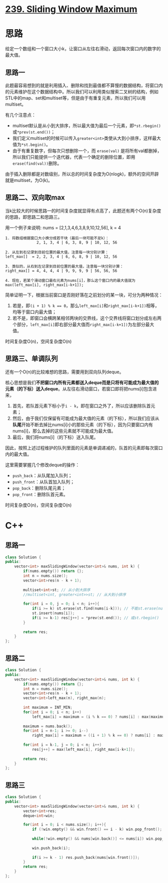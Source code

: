 # [239. Sliding Window Maximum](https://leetcode.com/problems/sliding-window-maximum/)

# 思路

给定一个数组和一个窗口大小k，让窗口从左往右滑动，返回每次窗口内的数字的最大值。

## 思路一

此题最容易想到的就是利用插入、删除和找到最值都不算慢的数据结构，将窗口内的元素维护在这个数据结构中。所以我们可以利用类似搜索二叉树的结构，例如STL中的map、set和multiset等，但是由于有重复元素，所以我们可以用multiset。

有几个注意点：
* multiset默认是从小到大排序，所以最大值为最后一个元素，即`*st.rbegin()`或`*prev(st.end())`；
* 我们定义multiset的时候可以传入`greater<int>`类使从大到小排序，这样最大值为`*st.begin()`。
* 由于有重复数字，但每次只想删除一个，而 `erase(val)` 是将所有val都删掉，所以我们只能提供一个迭代器，代表一个确定的删除位置，即用`erase(find(val))`删除。

由于插入删除都是对数级别，所以总的时间复杂度为O(nlogk)，额外的空间开辟就是multiset，为O(k)。

## 思路二、双向取max
当k比较大的时候思路一的时间复杂度就显得有点高了，此题还有两个O(n)复杂度的思路，即思路二和思路三。


用一个例子来说明: nums = [2,1,3,4,6,3,8,9,10,12,56], k = 4
```
1. 将数组根据窗口大小换分成若干块（最后一块可能不足k）：
              2, 1, 3, 4 | 6, 3, 8, 9 | 10, 12, 56

2. 从左到右记录到目前位置的最大值，注意每一块分别计算：
left_max[]  = 2, 2, 3, 4 | 6, 6, 8, 9 | 10, 12, 56

3. 类似的，从右到左记录到目前位置的最大值，注意每一块分别计算：
right_max[] = 4, 4, 4, 4 | 9, 9, 9, 9 | 56, 56, 56

4. 现在，若某个滑动窗口最右元素为nums[i]，那么这个窗口内的最大值就为 max(left_max[i], right_max[i-k+1]);
```
简单证明一下，根据当前窗口是否刚好落在之前划分的某一块，可分为两种情况：
1. 若是，即`(i + 1) % k == 0`，那么`left_max[i]`和`right_max[i-k+1])`相等，均等于窗口内最大值；
2. 若不是，即窗口会横跨某相邻两块的交界线，这个交界线将窗口划分成左右两个部分，`left_max[i]`即右部分最大值而`right_max[i-k+1])`为左部分最大值。

时间复杂度O(n)，空间复杂度O(n)


## 思路三、单调队列

还有一个O(n)的比较难想的思路，需要用到双向队列deque。

核心思想是我们**不把窗口内所有元素都送入deque而是只将有可能成为最大值的元素（的下标）送入deque**。从左往右滑动窗口，若窗口即将把nums[i]包含进来，
1. 首先，若队首元素下标小于`i - k`，即在窗口之外了，所以应该删除队首元素；
2. 然后，由于我们仅保留有可能成为最大值的元素（的下标），所以我们应该从**队尾**开始不断去掉比nums[i]小的那些元素（的下标），因为只要窗口内有nums[i]，那么去掉的这些元素就不可能成为最大值。
3. 最后，我们将nums[i]（的下标）送入队尾。

因此，按照上述过程维护的队列里面的元素是单调递减的，队首的元素即每次窗口内的最大值。

这里需要掌握几个修改deque的操作：
* `push_back`：从队尾加入队列；
* `push_front`：从队首加入队列；
* `pop_back`：删除队尾元素；
* `pop_front`：删除队首元素。

时间复杂度O(n)，空间复杂度O(n)

# C++
## 思路一
``` C++
class Solution {
public:
    vector<int> maxSlidingWindow(vector<int>& nums, int k) {
        if(nums.empty()) return {};
        int n = nums.size();
        vector<int>res(n - k + 1);
        
        multiset<int>st; // 从小到大排序
        //multiset<int, greater<int>>st; // 从大到小排序
        
        for(int i = 0, j = 0; i < n; i++){
            if(i >= k) st.erase(st.find(nums[i-k])); // 不能st.erase(nums[i-k])
            st.insert(nums[i]);
            if(i >= k-1) res[j++] = *prev(st.end()); // 或st.rbegin()
        }
        
        return res;
    }
};
```

## 思路二
``` C++
class Solution {
public:
    vector<int> maxSlidingWindow(vector<int>& nums, int k) {
        if(nums.empty()) return {};
        int n = nums.size();
        vector<int>res(n - k + 1);
        vector<int>left_max(n), right_max(n);
        
        int maximum = INT_MIN;
        for(int i = 0; i < n; i++)
            left_max[i] = maximum = (i % k == 0) ? nums[i] : max(maximum, nums[i]);
        
        maximum = nums.back();
        for(int i = n-1; i >= 0; i--)
            right_max[i] = maximum = ((i + 1) % k == 0) ? nums[i] : max(maximum, nums[i]);
        
        for(int i = k-1, j = 0; i < n; i++)
            res[j++] = max(left_max[i], right_max[i-k+1]);
        
        return res;
    }
};
```

## 思路三
``` C++
class Solution {
public:
    vector<int> maxSlidingWindow(vector<int>& nums, int k) {
        vector<int>res;
        deque<int>win;

        for(int i = 0; i < nums.size(); i++){
            if (!win.empty() && win.front() == i - k) win.pop_front();
            
            while(!win.empty() && nums[win.back()] <= nums[i]) win.pop_back();
            
            win.push_back(i);
            
            if(i >= k - 1) res.push_back(nums[win.front()]);
        }
        return res;
    }
};
```